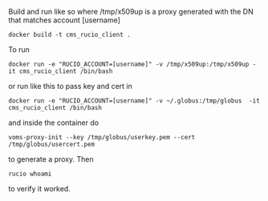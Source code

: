 Build and run like so where /tmp/x509up is a proxy generated with the DN that matches account [username]

```docker build -t cms_rucio_client .```

To run

```docker run -e "RUCIO_ACCOUNT=[username]" -v /tmp/x509up:/tmp/x509up -it cms_rucio_client /bin/bash```

or run like this to pass key and cert in

```docker run -e "RUCIO_ACCOUNT=[username]" -v ~/.globus:/tmp/globus  -it cms_rucio_client /bin/bash```

and inside the container do

```voms-proxy-init --key /tmp/globus/userkey.pem --cert /tmp/globus/usercert.pem```

to generate a proxy. Then

```rucio whoami```

to verify it worked.
